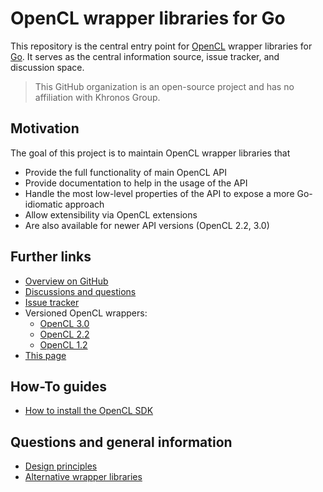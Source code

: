# OpenCL wrapper libraries for Go

This repository is the central entry point for [OpenCL](https://www.khronos.org/opencl/) wrapper libraries for [Go](https://go.dev).
It serves as the central information source, issue tracker, and discussion space.

> This GitHub organization is an open-source project and has no affiliation with Khronos Group.

## Motivation

The goal of this project is to maintain OpenCL wrapper libraries that

* Provide the full functionality of main OpenCL API
* Provide documentation to help in the usage of the API
* Handle the most low-level properties of the API to expose a more Go-idiomatic approach
* Allow extensibility via OpenCL extensions
* Are also available for newer API versions (OpenCL 2.2, 3.0)

## Further links

* [Overview on GitHub](https://github.com/opencl-go)
* [Discussions and questions](https://github.com/opencl-go/opencl-go.github.io/discussions)
* [Issue tracker](https://github.com/opencl-go/opencl-go.github.io/issues)
* Versioned OpenCL wrappers:
  * [OpenCL 3.0](https://github.com/opencl-go/cl30)
  * [OpenCL 2.2](https://github.com/opencl-go/cl22)
  * [OpenCL 1.2](https://github.com/opencl-go/cl12)
* [This page](https://opencl-go.github.io/)

## How-To guides

* [How to install the OpenCL SDK](how-to-install-sdk.md)

## Questions and general information

* [Design principles](faq-design-principles.md)
* [Alternative wrapper libraries](faq-alternatives.md)

